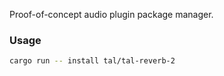 Proof-of-concept audio plugin package manager.

### Usage
```sh
cargo run -- install tal/tal-reverb-2
```
